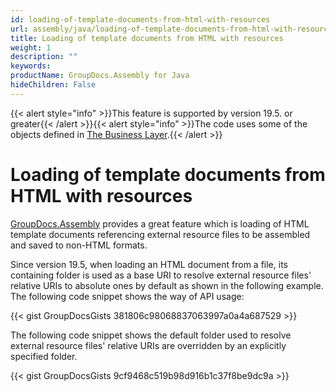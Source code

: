 ```yaml
---
id: loading-of-template-documents-from-html-with-resources
url: assembly/java/loading-of-template-documents-from-html-with-resources
title: Loading of template documents from HTML with resources
weight: 1
description: ""
keywords: 
productName: GroupDocs.Assembly for Java
hideChildren: False
---
```

{{< alert style="info" >}}This feature is supported by version 19.5. or greater{{< /alert >}}{{< alert style="info" >}}The code uses some of the objects defined in [The Business Layer](https://docs.groupdocs.com/assembly/java/the-business-layer/).{{< /alert >}}

# Loading of template documents from HTML with resources

[GroupDocs.Assembly](https://reference.groupdocs.com/java/assembly/com.groupdocs.assembly/package-summary) provides a great feature which is loading of HTML template documents referencing external resource files to be assembled and saved to non-HTML formats. 

Since version 19.5, when loading an HTML document from a file, its containing folder is used as a base URI to resolve external resource files' relative URIs to absolute ones by default as shown in the following example. The following code snippet shows the way of API usage:

{{< gist GroupDocsGists 381806c98068837063997a0a4a687529 >}}

The following code snippet shows the default folder used to resolve external resource files' relative URIs are overridden by an explicitly specified folder.

{{< gist GroupDocsGists 9cf9468c519b98d916b1c37f8be9dc9a >}}


